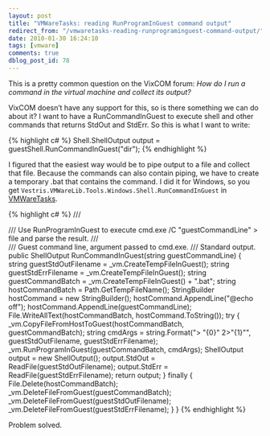 ```yaml
---
layout: post
title: "VMWareTasks: reading RunProgramInGuest command output"
redirect_from: "/vmwaretasks-reading-runprograminguest-command-output/"
date: 2010-01-30 16:24:10
tags: [vmware]
comments: true
dblog_post_id: 78
---
```

This is a pretty common question on the VixCOM forum: _How do I run a command in the virtual machine and collect its output?_

VixCOM doesn’t have any support for this, so is there something we can do about it? I want to have a RunCommandInGuest to execute shell and other commands that returns StdOut and StdErr. So this is what I want to write:

{% highlight c# %}
Shell.ShellOutput output = guestShell.RunCommandInGuest("dir");
{% endhighlight %}

I figured that the easiest way would be to pipe output to a file and collect that file. Because the commands can also contain piping, we have to create a temporary .bat that contains the command. I did it for Windows, so you get `Vestris.VMWareLib.Tools.Windows.Shell.RunCommandInGuest` in [VMWareTasks](https://github.com/dblock/vmwaretasks).

{% highlight c# %}
/// <summary>
/// Use RunProgramInGuest to execute cmd.exe /C "guestCommandLine" > file and parse the result.
/// </summary>
/// <param name="guestCommandLine">Guest command line, argument passed to cmd.exe.</param>
/// <returns>Standard output.</returns>
public ShellOutput RunCommandInGuest(string guestCommandLine)
{
    string guestStdOutFilename = _vm.CreateTempFileInGuest();
    string guestStdErrFilename = _vm.CreateTempFileInGuest();
    string guestCommandBatch = _vm.CreateTempFileInGuest() + ".bat";
    string hostCommandBatch = Path.GetTempFileName();
    StringBuilder hostCommand = new StringBuilder();
    hostCommand.AppendLine("@echo off");
    hostCommand.AppendLine(guestCommandLine);
    File.WriteAllText(hostCommandBatch, hostCommand.ToString());
    try
    {
        _vm.CopyFileFromHostToGuest(hostCommandBatch, guestCommandBatch);
        string cmdArgs = string.Format("> \"{0}\" 2>\"{1}\"", guestStdOutFilename, guestStdErrFilename);
        _vm.RunProgramInGuest(guestCommandBatch, cmdArgs);
        ShellOutput output = new ShellOutput();
        output.StdOut = ReadFile(guestStdOutFilename);
        output.StdErr = ReadFile(guestStdErrFilename);
        return output;
    }
    finally
    {
        File.Delete(hostCommandBatch);
        _vm.DeleteFileFromGuest(guestCommandBatch);
        _vm.DeleteFileFromGuest(guestStdOutFilename);
        _vm.DeleteFileFromGuest(guestStdErrFilename);
    }
}
{% endhighlight %}

Problem solved.

